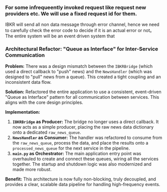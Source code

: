 ### For some infrequeently invoked request like request new providers etc. We will use a fixed request id for them.
IBKR will send all non data message through error channel, hence we need to carefully check the error code to decide if it is an actual error or not。
The entire system will be an event driven system that

### Architectural Refactor: "Queue as Interface" for Inter-Service Communication

**Problem:** There was a design mismatch between the `IBKRBridge` (which used a direct callback to "push" news) and the `NewsHandler` (which was designed to "pull" news from a queue). This created a tight coupling and an inconsistent data flow.

**Solution:** Refactored the entire application to use a consistent, event-driven "Queue as Interface" pattern for all communication between services. This aligns with the core design principles.

**Implementation:**
1.  **`IBKRBridge` as Producer:** The bridge no longer uses a direct callback. It now acts as a simple producer, placing the raw news data dictionary onto a dedicated `raw_news_queue`.
2.  **`NewsHandler` as Consumer:** The handler was refactored to consume from the `raw_news_queue`, process the data, and place the results onto a `processed_news_queue` for the next service in the pipeline.
3.  **`main.py` as Orchestrator:** The main application entry point was overhauled to create and connect these queues, wiring all the services together. The startup and shutdown logic was also modernized and made more robust.

**Benefit:** This architecture is now fully non-blocking, truly decoupled, and provides a clear, scalable data pipeline for handling high-frequency events. 